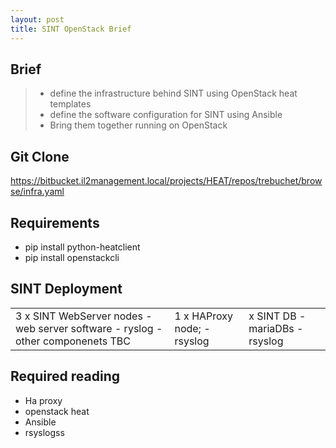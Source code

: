 ```yaml
---
layout: post
title: SINT OpenStack Brief
---
```


## Brief

> - define the infrastructure behind SINT using OpenStack heat templates
>  - define the software configuration for SINT using Ansible
>  - Bring them together running on OpenStack

## Git Clone

https://bitbucket.il2management.local/projects/HEAT/repos/trebuchet/browse/infra.yaml

## Requirements

- pip install python-heatclient
- pip install openstackcli


## SINT Deployment

<table>
  <tbody>
    <tr>
      <td>3 x SINT WebServer nodes
        - web server software
        - ryslog
        - other componenets TBC</td>
      <td>1 x HAProxy node;
        - rsyslog</td>
      <td> x SINT DB
        - mariaDBs
        - rsyslog</td>
    </tr>
  </tbody>
</table>

##  Required reading
  - Ha proxy
  - openstack heat
  - Ansible
  - rsyslogss

